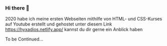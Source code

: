 ### Hi there 👋

2020 habe ich meine ersten Webseiten mithilfe von HTML- und CSS-Kurses auf Youtube erstellt und gehostet
unter diesem Link https://hyxadios.netlify.app/ kannst du dir gerne ein Anblick haben

To be Continued...


